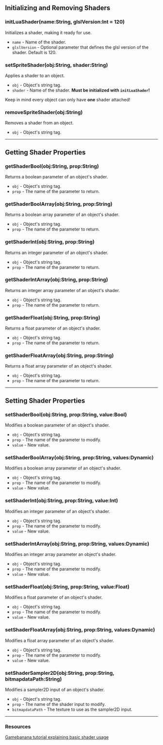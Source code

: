 ## Initializing and Removing Shaders
### initLuaShader(name:String, glslVersion:Int = 120)
Initializes a shader, making it ready for use.

* `name` - Name of the shader.
* `glslVersion` - Optional parameter that defines the glsl version of the shader. Default is 120.

### setSpriteShader(obj:String, shader:String)
Applies a shader to an object.

* `obj` - Object's string tag.
* `shader` - Name of the shader. **Must be initialized with `initLuaShader`!**

Keep in mind every object can only have **one** shader attached!

### removeSpriteShader(obj:String)
Removes a shader from an object.

* `obj` - Object's string tag.
***

## Getting Shader Properties
### getShaderBool(obj:String, prop:String)
Returns a boolean parameter of an object's shader.

* `obj` - Object's string tag.
* `prop` - The name of the parameter to return.

### getShaderBoolArray(obj:String, prop:String)
Returns a boolean array parameter of an object's shader.

* `obj` - Object's string tag.
* `prop` - The name of the parameter to return.

### getShaderInt(obj:String, prop:String)
Returns an integer parameter of an object's shader.

* `obj` - Object's string tag.
* `prop` - The name of the parameter to return.

### getShaderIntArray(obj:String, prop:String)
Returns an integer array parameter of an object's shader.

* `obj` - Object's string tag.
* `prop` - The name of the parameter to return.

### getShaderFloat(obj:String, prop:String)
Returns a float parameter of an object's shader.

* `obj` - Object's string tag.
* `prop` - The name of the parameter to return.

### getShaderFloatArray(obj:String, prop:String)
Returns a float array parameter of an object's shader.

* `obj` - Object's string tag.
* `prop` - The name of the parameter to return.
***

## Setting Shader Properties
### setShaderBool(obj:String, prop:String, value:Bool)
Modifies a boolean parameter of an object's shader.

* `obj` - Object's string tag.
* `prop` - The name of the parameter to modify.
* `value` - New value.

### setShaderBoolArray(obj:String, prop:String, values:Dynamic)
Modifies a boolean array parameter of an object's shader.

* `obj` - Object's string tag.
* `prop` - The name of the parameter to modify.
* `value` - New value.

### setShaderInt(obj:String, prop:String, value:Int)
Modifies an integer parameter of an object's shader.

* `obj` - Object's string tag.
* `prop` - The name of the parameter to modify.
* `value` - New value.

### setShaderIntArray(obj:String, prop:String, values:Dynamic)
Modifies an integer array parameter an object's shader.

* `obj` - Object's string tag.
* `prop` - The name of the parameter to modify.
* `value` - New value.

### setShaderFloat(obj:String, prop:String, value:Float)
Modifies a float parameter of an object's shader.

* `obj` - Object's string tag.
* `prop` - The name of the parameter to modify.
* `value` - New value.

### setShaderFloatArray(obj:String, prop:String, values:Dynamic)
Modifies a float array parameter of an object's shader.

* `obj` - Object's string tag.
* `prop` - The name of the parameter to modify.
* `value` - New value.

### setShaderSampler2D(obj:String, prop:String, bitmapdataPath:String)
Modifies a sampler2D input of an object's shader.

* `obj` - Object's string tag.
* `prop` - The name of the shader input to modify.
* `bitmapdataPath` - The texture to use as the sampler2D input.
***

### Resources
[Gamebanana tutorial explaining basic shader usage](https://gamebanana.com/tuts/15316)
